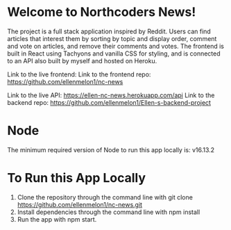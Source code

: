 # Welcome to Northcoders News!

The project is a full stack application inspired by Reddit. Users can find articles that interest them by sorting by topic and display order, comment and vote on articles, and remove their comments and votes. The frontend is built in React using Tachyons and vanilla CSS for styling, and is connected to an API also built by myself and hosted on Heroku.

Link to the live frontend:
Link to the frontend repo: https://github.com/ellenmelon1/nc-news

Link to the live API: https://ellen-nc-news.herokuapp.com/api
Link to the backend repo: https://github.com/ellenmelon1/Ellen-s-backend-project

# Node

The minimum required version of Node to run this app locally is: v16.13.2

# To Run this App Locally

1. Clone the repository through the command line with git clone https://github.com/ellenmelon1/nc-news.git
2. Install dependencies through the command line with npm install
3. Run the app with npm start.
